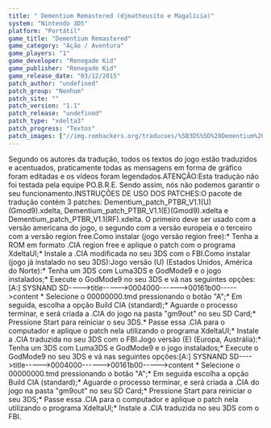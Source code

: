 ```yaml
---
title: " Dementium Remastered (djmatheusito e Magalícia)"
system: "Nintendo 3DS"
platform: "Portátil"
game_title: "Dementium Remastered"
game_category: "Ação / Aventura"
game_players: "1"
game_developer: "Renegade Kid"
game_publisher: "Renegade Kid"
game_release_date: "03/12/2015"
patch_author: "undefined"
patch_group: "Nenhum"
patch_site: ""
patch_version: "1.1"
patch_release: "undefined"
patch_type: "xdelta3"
patch_progress: "Textos"
patch_images: ["//img.romhackers.org/traducoes/%5B3DS%5D%20Dementium%20Remastered%20-%20djmatheusito%20e%20Magal%C3%ADcia%20-%201.jpg","//img.romhackers.org/traducoes/%5B3DS%5D%20Dementium%20Remastered%20-%20djmatheusito%20e%20Magal%C3%ADcia%20-%202.jpg","//img.romhackers.org/traducoes/%5B3DS%5D%20Dementium%20Remastered%20-%20djmatheusito%20e%20Magal%C3%ADcia%20-%203.jpg"]
---
```

Segundo os autores da tradução, todos os textos do jogo estão traduzidos e acentuados, praticamente todas as mensagens em forma de gráfico foram editadas e os vídeos foram legendados.ATENÇÃO:Esta tradução não foi testada pela equipe PO.B.R.E. Sendo assim, nós não podemos garantir o seu funcionamento.INSTRUÇÕES DE USO DOS PATCHES:O pacote de tradução contém 3 patches: Dementium_patch_PTBR_V1.1(U)(Gmod9).xdelta, Dementium_patch_PTBR_V1.1(E)(Gmod9).xdelta e Dementium_patch_PTBR_V1.1(RF).xdelta. O primeiro deve ser usado com a versão americana do jogo, o segundo com a versão europeia e o terceiro com a versão region free.Como instalar (jogo versão region free):* Tenha a ROM em formato .CIA region free e aplique o patch com o programa XdeltaUI;* Instale a .CIA modificada no seu 3DS com o FBI.Como instalar (jogo já instalado no seu 3DS):Jogo versão (U) (Estados Unidos, América do Norte):* Tenha um 3DS com Luma3DS e GodMode9 e o jogo instalados;* Execute o GodMode9 no seu 3DS e vá nas seguintes opções:[A:] SYSNAND SD---->title----->0004000------>00161b00----->content * Selecione o 00000000.tmd pressionando o botão "A";* Em seguida, escolha a opção Build CIA (standard);* Aguarde o processo terminar, e será criada a .CIA do jogo na pasta "gm9out" no seu SD Card;* Pressione Start para reiniciar o seu 3DS.* Passe essa .CIA para o computador e aplique o patch nela utilizando o programa XdeltaUI;* Instale a .CIA traduzida no seu 3DS com o FBI.Jogo versão (E) (Europa, Austrália):* Tenha um 3DS com Luma3DS e GodMode9 e o jogo instalados;* Execute o GodMode9 no seu 3DS e vá nas seguintes opções:[A:] SYSNAND SD---->title----->0004000------>00161b00----->content * Selecione o 00000000.tmd pressionando o botão "A";* Em seguida escolha a opção Build CIA (standard);* Aguarde o processo terminar, e será criada a .CIA do jogo na pasta "gm9out" no seu SD Card;* Pressione Start para reiniciar o seu 3DS;* Passe essa .CIA para o computador e aplique o patch nela utilizando o programa XdeltaUI;* Instale a .CIA traduzida no seu 3DS com o FBI.